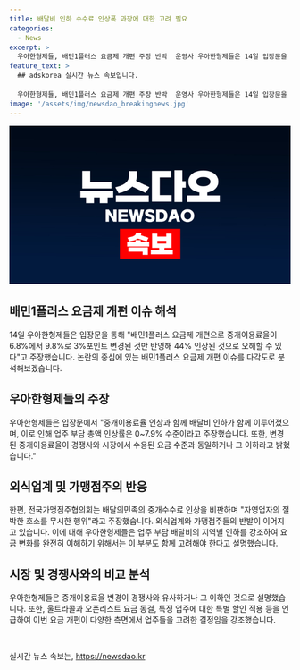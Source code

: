 ```yaml
---
title: 배달비 인하 수수료 인상폭 과장에 대한 고려 필요
categories:
  - News
excerpt: >
  우아한형제들, 배민1플러스 요금제 개편 주장 반박  운영사 우아한형제들은 14일 입장문을 통해 배민1플러스 요금제 개편으로 인한 입점 업주 부담 수수료 44% 인상 주장을 과장된 것이라고 주장했다. 이에 대한 비판과 함께 중개이용료율 인상과 배달비 인하를 강조하며 변화를 정확히 보여 주장하고 있다. 또한, 변경된 중개이용료율이 경쟁사와 동일하거나 더 낮다고 주장하며, 일부 업주에 특별 할인을 적용할 예정이라고 밝혔다.
feature_text: >
  ## adskorea 실시간 뉴스 속보입니다.

  우아한형제들, 배민1플러스 요금제 개편 주장 반박  운영사 우아한형제들은 14일 입장문을 통해 배민1플러스 요금제 개편으로 인한 입점 업주 부담 수수료 44% 인상 주장을 과장된 것이라고 주장했다. 이에 대한 비판과 함께 중개이용료율 인상과 배달비 인하를 강조하며 변화를 정확히 보여 주장하고 있다. 또한, 변경된 중개이용료율이 경쟁사와 동일하거나 더 낮다고 주장하며, 일부 업주에 특별 할인을 적용할 예정이라고 밝혔다.
image: '/assets/img/newsdao_breakingnews.jpg'
---
```


<p><img src="/assets/img/newsdao_breakingnews.jpg" alt="adskorea 속보" /></p>

<h2 data-ke-size="size26">배민1플러스 요금제 개편 이슈 해석</h2>

<p data-ke-size="size16">14일 우아한형제들은 입장문을 통해 "배민1플러스 요금제 개편으로 중개이용료율이 6.8%에서 9.8%로 3%포인트 변경된 것만 반영해 44% 인상된 것으로 오해할 수 있다"고 주장했습니다. 논란의 중심에 있는 배민1플러스 요금제 개편 이슈를 다각도로 분석해보겠습니다.</p>

<h2 data-ke-size="size26">우아한형제들의 주장</h2>

<p data-ke-size="size16">우아한형제들은 입장문에서 "중개이용료율 인상과 함께 배달비 인하가 함께 이루어졌으며, 이로 인해 업주 부담 총액 인상률은 0~7.9% 수준이라고 주장했습니다. 또한, 변경된 중개이용료율이 경쟁사와 시장에서 수용된 요금 수준과 동일하거나 그 이하라고 밝혔습니다."</p>

<h2 data-ke-size="size26">외식업계 및 가맹점주의 반응</h2>

<p data-ke-size="size16">한편, 전국가맹점주협의회는 배달의민족의 중개수수료 인상을 비판하며 "자영업자의 절박한 호소를 무시한 행위"라고 주장했습니다. 외식업계와 가맹점주들의 반발이 이어지고 있습니다. 이에 대해 우아한형제들은 업주 부담 배달비의 지역별 인하를 강조하여 요금 변화를 완전히 이해하기 위해서는 이 부분도 함께 고려해야 한다고 설명했습니다.</p>

<h2 data-ke-size="size26">시장 및 경쟁사와의 비교 분석</h2>

<p data-ke-size="size16">우아한형제들은 중개이용료율 변경이 경쟁사와 유사하거나 그 이하인 것으로 설명했습니다. 또한, 울트라콜과 오픈리스트 요금 동결, 특정 업주에 대한 특별 할인 적용 등을 언급하여 이번 요금 개편이 다양한 측면에서 업주들을 고려한 결정임을 강조했습니다.</p>

<p data-ke-size="size16">&nbsp;</p>
실시간 뉴스 속보는, <a href="https://newsdao.kr" rel="dofollow">https://newsdao.kr</a>


